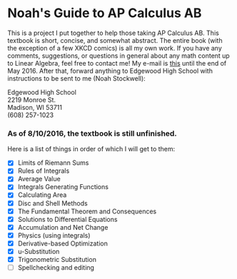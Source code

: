 # Noah's Guide to AP Calculus AB
This is a project I put together to help those taking AP Calculus AB. This textbook is short, concise, and somewhat abstract. The entire book (with the exception of a few XKCD comics) is all my own work. If you have any comments, suggestions, or questions in general about any math content up to Linear Algebra, feel free to contact me! My e-mail is [this](mailto:noah.stockwell@edgewoodhs.org "my e-mail") until the end of May 2016. After that, forward anything to Edgewood High School with instructions to be sent to me (Noah Stockwell):

Edgewood High School  
2219 Monroe St.  
Madison, WI 53711  
(608) 257-1023



### As of 8/10/2016, the textbook is still unfinished.
Here is a list of things in order of which I will get to them:  

 - [x] Limits of Riemann Sums  
 - [x] Rules of Integrals  
 - [x] Average Value  
 - [x] Integrals Generating Functions  
 - [x] Calculating Area  
 - [x] Disc and Shell Methods  
 - [x] The Fundamental Theorem and Consequences  
 - [x] Solutions to Differential Equations  
 - [x] Accumulation and Net Change  
 - [x] Physics (using integrals)  
 - [x] Derivative-based Optimization  
 - [x] u-Substitution  
 - [x] Trigonometric Substitution
 - [ ] Spellchecking and editing
